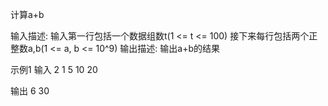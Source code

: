 计算a+b

输入描述:
输入第一行包括一个数据组数t(1 <= t <= 100)
接下来每行包括两个正整数a,b(1 <= a, b <= 10^9)
输出描述:
输出a+b的结果

示例1
输入
2
1 5
10 20

输出
6
30